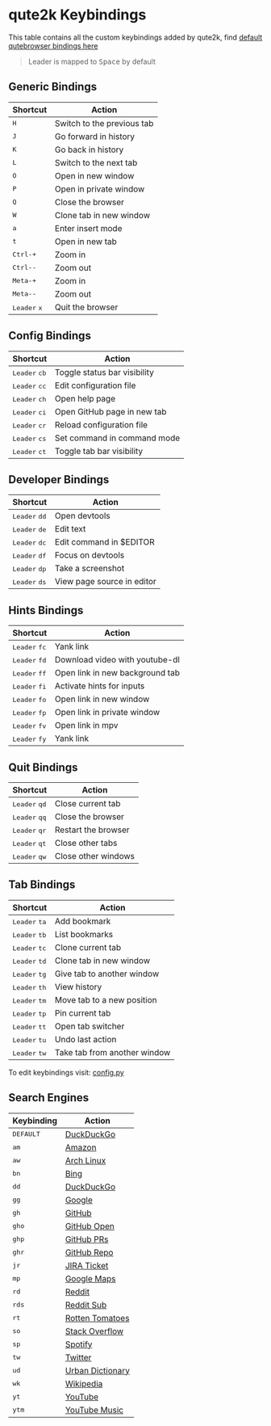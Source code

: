 # qute2k Keybindings

This table contains all the custom keybindings added by qute2k, find [default qutebrowser bindings here](qute://help/img/cheatsheet-big.png)

> Leader is mapped to <kbd>Space</kbd> by default

## Generic Bindings

| Shortcut                       | Action                     |
| ------------------------------ | -------------------------- |
| <kbd>H</kbd>                   | Switch to the previous tab |
| <kbd>J</kbd>                   | Go forward in history      |
| <kbd>K</kbd>                   | Go back in history         |
| <kbd>L</kbd>                   | Switch to the next tab     |
| <kbd>O</kbd>                   | Open in new window         |
| <kbd>P</kbd>                   | Open in private window     |
| <kbd>Q</kbd>                   | Close the browser          |
| <kbd>W</kbd>                   | Clone tab in new window    |
| <kbd>a</kbd>                   | Enter insert mode          |
| <kbd>t</kbd>                   | Open in new tab            |
| <kbd>Ctrl-+</kbd>              | Zoom in                    |
| <kbd>Ctrl--</kbd>              | Zoom out                   |
| <kbd>Meta-+</kbd>              | Zoom in                    |
| <kbd>Meta--</kbd>              | Zoom out                   |
| <kbd>Leader</kbd> <kbd>x</kbd> | Quit the browser           |

## Config Bindings

| Shortcut                        | Action                       |
| ------------------------------- | ---------------------------- |
| <kbd>Leader</kbd> <kbd>cb</kbd> | Toggle status bar visibility |
| <kbd>Leader</kbd> <kbd>cc</kbd> | Edit configuration file      |
| <kbd>Leader</kbd> <kbd>ch</kbd> | Open help page               |
| <kbd>Leader</kbd> <kbd>ci</kbd> | Open GitHub page in new tab  |
| <kbd>Leader</kbd> <kbd>cr</kbd> | Reload configuration file    |
| <kbd>Leader</kbd> <kbd>cs</kbd> | Set command in command mode  |
| <kbd>Leader</kbd> <kbd>ct</kbd> | Toggle tab bar visibility    |

## Developer Bindings

| Shortcut                        | Action                     |
| ------------------------------- | -------------------------- |
| <kbd>Leader</kbd> <kbd>dd</kbd> | Open devtools              |
| <kbd>Leader</kbd> <kbd>de</kbd> | Edit text                  |
| <kbd>Leader</kbd> <kbd>dc</kbd> | Edit command in $EDITOR    |
| <kbd>Leader</kbd> <kbd>df</kbd> | Focus on devtools          |
| <kbd>Leader</kbd> <kbd>dp</kbd> | Take a screenshot          |
| <kbd>Leader</kbd> <kbd>ds</kbd> | View page source in editor |

## Hints Bindings

| Shortcut                        | Action                          |
| ------------------------------- | ------------------------------- |
| <kbd>Leader</kbd> <kbd>fc</kbd> | Yank link                       |
| <kbd>Leader</kbd> <kbd>fd</kbd> | Download video with youtube-dl  |
| <kbd>Leader</kbd> <kbd>ff</kbd> | Open link in new background tab |
| <kbd>Leader</kbd> <kbd>fi</kbd> | Activate hints for inputs       |
| <kbd>Leader</kbd> <kbd>fo</kbd> | Open link in new window         |
| <kbd>Leader</kbd> <kbd>fp</kbd> | Open link in private window     |
| <kbd>Leader</kbd> <kbd>fv</kbd> | Open link in mpv                |
| <kbd>Leader</kbd> <kbd>fy</kbd> | Yank link                       |

## Quit Bindings

| Shortcut                        | Action              |
| ------------------------------- | ------------------- |
| <kbd>Leader</kbd> <kbd>qd</kbd> | Close current tab   |
| <kbd>Leader</kbd> <kbd>qq</kbd> | Close the browser   |
| <kbd>Leader</kbd> <kbd>qr</kbd> | Restart the browser |
| <kbd>Leader</kbd> <kbd>qt</kbd> | Close other tabs    |
| <kbd>Leader</kbd> <kbd>qw</kbd> | Close other windows |

## Tab Bindings

| Shortcut                        | Action                       |
| ------------------------------- | ---------------------------- |
| <kbd>Leader</kbd> <kbd>ta</kbd> | Add bookmark                 |
| <kbd>Leader</kbd> <kbd>tb</kbd> | List bookmarks               |
| <kbd>Leader</kbd> <kbd>tc</kbd> | Clone current tab            |
| <kbd>Leader</kbd> <kbd>td</kbd> | Clone tab in new window      |
| <kbd>Leader</kbd> <kbd>tg</kbd> | Give tab to another window   |
| <kbd>Leader</kbd> <kbd>th</kbd> | View history                 |
| <kbd>Leader</kbd> <kbd>tm</kbd> | Move tab to a new position   |
| <kbd>Leader</kbd> <kbd>tp</kbd> | Pin current tab              |
| <kbd>Leader</kbd> <kbd>tt</kbd> | Open tab switcher            |
| <kbd>Leader</kbd> <kbd>tu</kbd> | Undo last action             |
| <kbd>Leader</kbd> <kbd>tw</kbd> | Take tab from another window |

To edit keybindings visit: [config.py](./config.py)

## Search Engines

| Keybinding         | Action                                                             |
| ------------------ | ------------------------------------------------------------------ |
| <kbd>DEFAULT</kbd> | [DuckDuckGo](https://duckduckgo.com/?q={})                         |
| <kbd>am</kbd>      | [Amazon](https://amazon.com/s?k={})                                |
| <kbd>aw</kbd>      | [Arch Linux](https://wiki.archlinux.org/?search={})                |
| <kbd>bn</kbd>      | [Bing](https://bing.com/search?q={})                               |
| <kbd>dd</kbd>      | [DuckDuckGo](https://duckduckgo.com/?q={})                         |
| <kbd>gg</kbd>      | [Google](https://google.com/search?q={})                           |
| <kbd>gh</kbd>      | [GitHub](https://github.com/search?q={})                           |
| <kbd>gho</kbd>     | [GitHub Open](https://github.com/{})                               |
| <kbd>ghp</kbd>     | [GitHub PRs](https://www.github.com/pulls)                         |
| <kbd>ghr</kbd>     | [GitHub Repo](https://github.com/2kabhishek/{})                    |
| <kbd>jr</kbd>      | [JIRA Ticket](https://healthsparq.atlassian.net/browse/{})         |
| <kbd>mp</kbd>      | [Google Maps](https://google.com/maps?q={})                        |
| <kbd>rd</kbd>      | [Reddit](https://reddit.com/search/?q={})                          |
| <kbd>rds</kbd>     | [Reddit Sub](https://reddit.com/r/{})                              |
| <kbd>rt</kbd>      | [Rotten Tomatoes](https://rottentomatoes.com/search?search={})     |
| <kbd>so</kbd>      | [Stack Overflow](https://stackoverflow.com/search?q={})            |
| <kbd>sp</kbd>      | [Spotify](https://open.spotify.com/search/{})                      |
| <kbd>tw</kbd>      | [Twitter](https://twitter.com/search?q={})                         |
| <kbd>ud</kbd>      | [Urban Dictionary](https://urbandictionary.com/define.php?term={}) |
| <kbd>wk</kbd>      | [Wikipedia](https://en.wikipedia.org/wiki/{})                      |
| <kbd>yt</kbd>      | [YouTube](https://youtube.com/results?search_query={})             |
| <kbd>ytm</kbd>     | [YouTube Music](https://music.youtube.com/search?q={})             |

